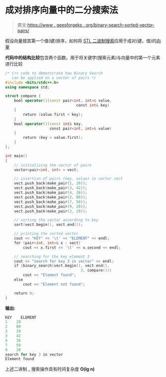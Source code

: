 # 成对排序向量中的二分搜索法

> 原文:[https://www . geesforgeks . org/binary-search-sorted-vector-pairs/](https://www.geeksforgeeks.org/binary-search-sorted-vector-pairs/)

假设向量按其第一个值(键)排序，如何将 [STL 二进制搜索](https://www.geeksforgeeks.org/binary-search-algorithms-the-c-standard-template-library-stl/)应用于成对(键，值)的[向量](https://www.geeksforgeeks.org/vector-in-cpp-stl/)

**代码中的结构比较**包含两个函数，用于将关键字(搜索元素)与向量中的第一个元素进行比较

```cpp
/* C++ code to demonstrate how Binary Search
   can be applied on a vector of pairs */
#include <bits/stdc++.h>
using namespace std;

struct compare {
    bool operator()(const pair<int, int>& value, 
                                const int& key)
    {
        return (value.first < key);
    }
    bool operator()(const int& key, 
                    const pair<int, int>& value)
    {
        return (key < value.first);
    }
};

int main()
{
    // initializing the vector of pairs
    vector<pair<int, int> > vect;

    // insertion of pairs (key, value) in vector vect
    vect.push_back(make_pair(1, 20));
    vect.push_back(make_pair(3, 42));
    vect.push_back(make_pair(4, 36));
    vect.push_back(make_pair(2, 80));
    vect.push_back(make_pair(7, 50));
    vect.push_back(make_pair(9, 20));
    vect.push_back(make_pair(3, 29));

    // sorting the vector according to key
    sort(vect.begin(), vect.end());

    // printing the sorted vector
    cout << "KEY" << '\t' << "ELEMENT" << endl;
    for (pair<int, int>& x : vect)
        cout << x.first << '\t' << x.second << endl;

    // searching for the key element 3
    cout << "search for key 3 in vector" << endl;
    if (binary_search(vect.begin(), vect.end(),
                                  3, compare()))
        cout << "Element found";
    else
        cout << "Element not found";

    return 0;
}
```

**输出:**

```cpp
KEY    ELEMENT
1    20
2    80
3    29
3    42
4    36
7    50
9    20
search for key 3 in vector
Element found

```

上述二进制 _ 搜索操作具有时间复杂度 **O(lg n)**